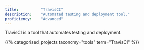 ```yaml
---
title: 			"TravisCI"
description: 	"Automated testing and deployment tool."
proficiency:	"Advanced"
---
```


TravisCI is a tool that automates testing and deployment.

{{% categorised_projects taxonomy="tools" term="TravisCI" %}}